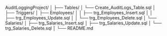 AuditLoggingProject/
│
├── Tables/
│   └── Create_AuditLogs_Table.sql
│
├── Triggers/
│   ├── Employees/
│   │   ├── trg_Employees_Insert.sql
│   │   ├── trg_Employees_Update.sql
│   │   └── trg_Employees_Delete.sql
│   └── Salaries/
│       ├── trg_Salaries_Insert.sql
│       ├── trg_Salaries_Update.sql
│       └── trg_Salaries_Delete.sql
│
└── README.md